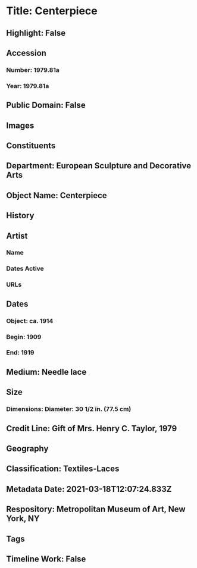 # Title: Centerpiece
## Highlight: False
## Accession
### Number: 1979.81a
### Year: 1979.81a
## Public Domain: False
## Images
## Constituents
## Department: European Sculpture and Decorative Arts
## Object Name: Centerpiece
## History
## Artist
### Name
### Dates Active
### URLs
## Dates
### Object: ca. 1914
### Begin: 1909
### End: 1919
## Medium: Needle lace
## Size
### Dimensions: Diameter: 30 1/2 in. (77.5 cm)
## Credit Line: Gift of Mrs. Henry C. Taylor, 1979
## Geography
## Classification: Textiles-Laces
## Metadata Date: 2021-03-18T12:07:24.833Z
## Respository: Metropolitan Museum of Art, New York, NY
## Tags
## Timeline Work: False